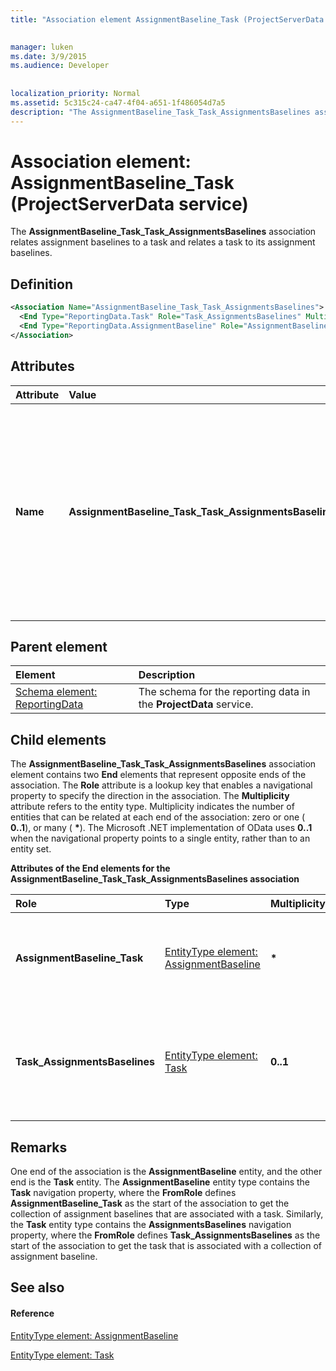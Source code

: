 ```yaml
---
title: "Association element AssignmentBaseline_Task (ProjectServerData service)"

 
manager: luken
ms.date: 3/9/2015
ms.audience: Developer
 
 
localization_priority: Normal
ms.assetid: 5c315c24-ca47-4f04-a651-1f486054d7a5
description: "The AssignmentBaseline_Task_Task_AssignmentsBaselines association relates assignment baselines to a task and relates a task to its assignment baselines."
---
```


# Association element: AssignmentBaseline_Task (ProjectServerData service)

The **AssignmentBaseline_Task_Task_AssignmentsBaselines** association relates assignment baselines to a task and relates a task to its assignment baselines. 
  
## Definition

```XML
<Association Name="AssignmentBaseline_Task_Task_AssignmentsBaselines">
  <End Type="ReportingData.Task" Role="Task_AssignmentsBaselines" Multiplicity="0..1" />
  <End Type="ReportingData.AssignmentBaseline" Role="AssignmentBaseline_Task" Multiplicity="*" />
</Association>
```

## Attributes

|**Attribute**|**Value**|**Description**|
|:-----|:-----|:-----|
|**Name** <br/> |**AssignmentBaseline_Task_Task_AssignmentsBaselines** <br/> |Identifies the entity types and the navigation properties that form the two-way association for assignment baselines and tasks. In the first half of the name, **AssignmentBaseline** is the entity type and **Task** is the navigation property. In the second half of the name, **Task** is the entity type and **AssignmentsBaselines** is the navigation property.  <br/> |
   
## Parent element

|**Element**|**Description**|
|:-----|:-----|
|[Schema element: ReportingData](schema-reportingdata-projectdata-service.md) <br/> |The schema for the reporting data in the **ProjectData** service.  <br/> |
   
## Child elements

The **AssignmentBaseline_Task_Task_AssignmentsBaselines** association element contains two **End** elements that represent opposite ends of the association. The **Role** attribute is a lookup key that enables a navigational property to specify the direction in the association. The **Multiplicity** attribute refers to the entity type. Multiplicity indicates the number of entities that can be related at each end of the association: zero or one ( **0..1**), or many ( **\***). The Microsoft .NET implementation of OData uses **0..1** when the navigational property points to a single entity, rather than to an entity set. 
  
**Attributes of the End elements for the AssignmentBaseline_Task_Task_AssignmentsBaselines association**

|**Role**|**Type**|**Multiplicity**|**Description**|
|:-----|:-----|:-----|:-----|
|**AssignmentBaseline_Task** <br/> |[EntityType element: AssignmentBaseline](entitytype-assignmentbaseline-projectdata-service.md) <br/> |**\*** <br/> |There can be multiple assignment baseline entities that correspond to a task.  <br/> |
|**Task_AssignmentsBaselines** <br/> |[EntityType element: Task](entitytype-task-projectdata-service.md) <br/> |**0..1** <br/> |There is be one task entity that can be associated with multiple assignment baselines.  <br/> |
   
## Remarks

One end of the association is the **AssignmentBaseline** entity, and the other end is the **Task** entity. The **AssignmentBaseline** entity type contains the **Task** navigation property, where the **FromRole** defines **AssignmentBaseline_Task** as the start of the association to get the collection of assignment baselines that are associated with a task. Similarly, the **Task** entity type contains the **AssignmentsBaselines** navigation property, where the **FromRole** defines **Task_AssignmentsBaselines** as the start of the association to get the task that is associated with a collection of assignment baseline. 
  
## See also

#### Reference

[EntityType element: AssignmentBaseline](entitytype-assignmentbaseline-projectdata-service.md)
  
[EntityType element: Task](entitytype-task-projectdata-service.md)

